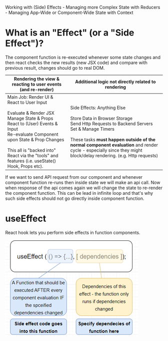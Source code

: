 Working with (Side) Effects - Managing more Complex State with Reducers - Managing App-Wide or Component-Wide State with Context

# What is an "Effect" (or a "Side Effect")?
The component function is re-executed whenever some state changes and then react checks the new results (new JSX code) and compare with previous result, changes should go to real DOM.

| Rendering the view & reacting to user events (and re-render)  | Additional logic not directly related to rendering |
|---|---|
| Main Job: Render UI & React to User Input<br><br>Evaluate & Render JSX<br>Manage State & Props<br>React to (User) Events & Input<br>Re-evaluate Component upon State & Prop Changes<br><br>This all is "backed into" React via the "tools" and features (i.e. useState() Hook, Props etc). | Side Effects: Anything Else<br><br>Store Data in Browser Storage<br> Send Http Requests to Backend Servers<br>Set & Manage Timers<br><br>These tasks **must happen outside of the normal component evaluation** and render cycle - especially since they might block/delay rendering. (e.g. Http requests)|


If we want to send API request from our component and whenever component function re-runs then inside state we will make an api call. Now when response of the api comes again we will change the state to re-render the component function. This can be lead in infinite loop and that's why such side effects should not go directly inside component function.

# useEffect

React hook lets you perform side effects in function components.

![useEffect](../public/images/useEffect.png)














